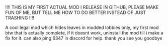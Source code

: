 ‼️‼️ THIS IS MY FIRST ACTUAL MOD I RELEASE IN GITHUB, PLEASE MAKE FUN OF ME, BUT TELL ME HOW TO DO BETTER INSTEAD OF JUST TRASHING ‼️‼️

A cool legal mod which hides leaves in modded lobbies only, my first mod btw that is actually complete, if it doesnt work, uninstall the mod till i make a fix for it. can also ping 6347 in discord for help. thank you see you goodbye
